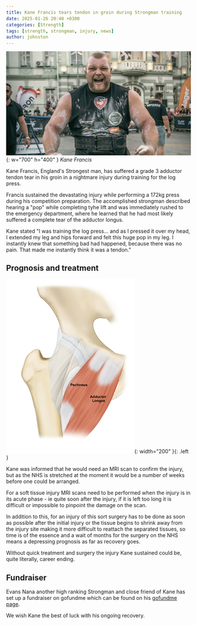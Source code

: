 ```yaml
---
title: Kane Francis tears tendon in groin during Strongman training
date: 2025-01-26 20:40 +0300
categories: [Strength]
tags: [strength, strongman, injury, news]
author: johnston
---
```


<!---
title: TITLE
date: YYYY-MM-DD HH:MM:SS +/-TTTT
categories: [TOP_CATEGORY, SUB_CATEGORY] - 0-2 elements only
tags: [TAG]     # TAG names should always be lowercase - 0 - infinite
description: Short summary of the post. If not specified, takes the first few words from post - if specified will also appear under the title on the post
-->


<!--- ## Kane Francis Groin Tear -->

![Strongman Kane Francis](/assets/img/2025-01/kane.jpg){: w="700" h="400" }
_Kane Francis_

Kane Francis, England's Strongest man, has suffered a grade 3 adductor tendon tear in his groin in a nightmare injury during training for the log press.

Francis sustained the devastating injury while performing a 172kg press during his competition preparation. The accomplished strongman described hearing a "pop" while completing tyhe lift and was immediately rushed to the emergency department, where he learned that he had most likely suffered a complete tear of the adductor longus.

Kane stated "I was training the log press... and as I pressed it over my head, I extended my leg and hips forward and felt this huge pop in my leg. I instantly knew that something bad had happened, because there was no pain. That made me instantly think it was a tendon."

## Prognosis and treatment

![The adductor longus tendon](/assets/img/2025-01/adductor.jpg){: width="200" }{: .left }

Kane was informed that he would need an MRI scan to confirm the injury, but as the NHS is stretched at the moment it would be a number of weeks before one could be arranged.

For a soft tissue injury MRI scans need to be performed when the injury is in its acute phase - ie quite soon after the injury, if it is left too long it is difficult or impossible to pinpoint the damage on the scan.

In addition to this, for an injury of this sort surgery has to be done as soon as possible after the initial injury or the tissue begins to shrink away from the injury site making it more difficult to reattach the separated tissues, so time is of the essence and a wait of months for the surgery on the NHS means a depressing prognosis as far as recovery goes.

Without quick treatment and surgery the injury Kane sustained could be, quite literally, career ending.

## Fundraiser

Evans Nana another high ranking Strongman and close friend of Kane has set up a fundraiser on gofundme which can be found on his <a href="https://www.gofundme.com/f/england-strongest-man-get-his-adductor-longus-fixed">gofundme page</a>.

We wish Kane the best of luck with his ongoing recovery.
